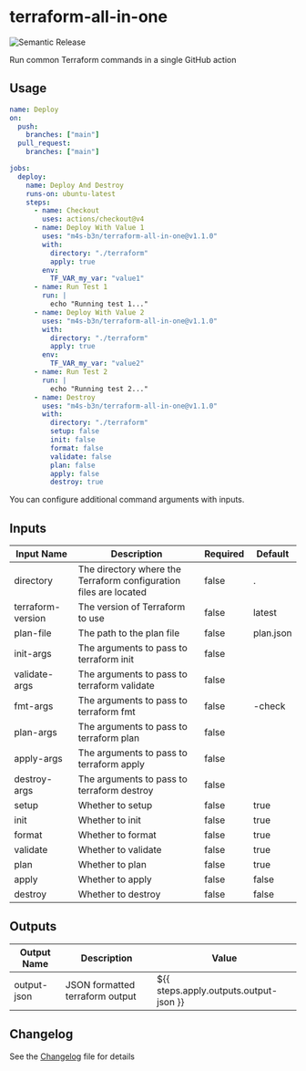 # terraform-all-in-one

![Semantic Release](https://github.com/m4s-b3n/terraform-all-in-one/actions/workflows/test-and-release.yml/badge.svg)

Run common Terraform commands in a single GitHub action

## Usage

```yaml
name: Deploy
on:
  push:
    branches: ["main"]
  pull_request:
    branches: ["main"]

jobs:
  deploy:
    name: Deploy And Destroy
    runs-on: ubuntu-latest
    steps:
      - name: Checkout
        uses: actions/checkout@v4
      - name: Deploy With Value 1
        uses: "m4s-b3n/terraform-all-in-one@v1.1.0"
        with:          
          directory: "./terraform"
          apply: true
        env:
          TF_VAR_my_var: "value1"
      - name: Run Test 1
        run: |
          echo "Running test 1..."
      - name: Deploy With Value 2
        uses: "m4s-b3n/terraform-all-in-one@v1.1.0"
        with:          
          directory: "./terraform"
          apply: true
        env:
          TF_VAR_my_var: "value2"
      - name: Run Test 2
        run: |
          echo "Running test 2..."
      - name: Destroy
        uses: "m4s-b3n/terraform-all-in-one@v1.1.0"
        with:          
          directory: "./terraform"
          setup: false
          init: false
          format: false
          validate: false
          plan: false
          apply: false
          destroy: true
```

You can configure additional command arguments with inputs. 

## Inputs

| Input Name | Description | Required | Default |
|------------|-------------|----------|---------|
| directory | The directory where the Terraform configuration files are located | false | . |
| terraform-version | The version of Terraform to use | false | latest |
| plan-file | The path to the plan file | false | plan.json |
| init-args | The arguments to pass to terraform init | false |  |
| validate-args | The arguments to pass to terraform validate | false |  |
| fmt-args | The arguments to pass to terraform fmt | false | -check |
| plan-args | The arguments to pass to terraform plan | false |  |
| apply-args | The arguments to pass to terraform apply | false |  |
| destroy-args | The arguments to pass to terraform destroy | false |  |
| setup | Whether to setup | false | true |
| init | Whether to init | false | true |
| format | Whether to format | false | true |
| validate | Whether to validate | false | true |
| plan | Whether to plan | false | true |
| apply | Whether to apply | false | false |
| destroy | Whether to destroy | false | false |

## Outputs

| Output Name | Description | Value |
| --- | --- | --- |
| output-json | JSON formatted terraform output | ${{ steps.apply.outputs.output-json }} |

## Changelog
See the [Changelog](./CHANGELOG.md) file for details